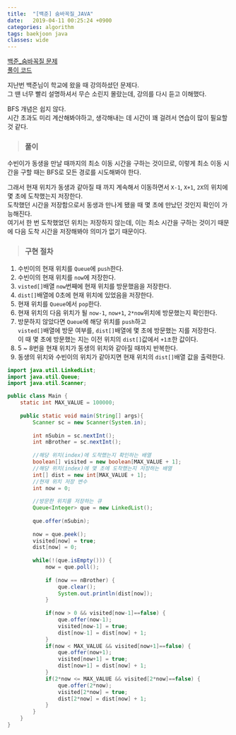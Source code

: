```yaml
---
title:  "[백준] 숨바꼭질_JAVA"
date:   2019-04-11 00:25:24 +0900
categories: algorithm
tags: baekjoon java
classes: wide
---
```


[백준_숨바꼭질 문제](https://www.acmicpc.net/problem/1697)  
[풀이 코드](https://github.com/2ssue/Algorithm/blob/master/Baekjoon/1697.java)  

지난번 백준님이 학교에 왔을 때 강의하셨던 문제다.  
그 땐 너무 빨리 설명하셔서 무슨 소린지 몰랐는데, 강의를 다시 듣고 이해했다.  
  
BFS 개념은 쉽지 않다.  
시간 초과도 미리 계산해봐야하고, 생각해내는 데 시간이 꽤 걸려서 연습이 많이 필요할 것 같다.  
  
> ### 풀이

수빈이가 동생을 만날 때까지의 최소 이동 시간을 구하는 것이므로, 이렇게 최소 이동 시간을 구할 때는 BFS로 모든 경로를 시도해봐야 한다.  
  
그래서 현재 위치가 동생과 같아질 때 까지 계속해서 이동하면서 `X-1`, `X+1`, `2X`의 위치에 몇 초에 도착했는지 저장한다.  
도착했던 시간을 저장함으로서 동생과 만나게 됐을 때 몇 초에 만났던 것인지 확인이 가능해진다.  
여기서 한 번 도착했었던 위치는 저장하지 않는데, 이는 최소 시간을 구하는 것이기 때문에 다음 도착 시간을 저장해봐야 의미가 없기 때문이다.  

> ### 구현 절차

1. 수빈이의 현재 위치를 `Queue`에 `push`한다.
2. 수빈이의 현재 위치를 `now`에 저장한다.
3. `visted[]`배열 `now`번째에 현재 위치를 방문했음을 저장한다.
4. `dist[]`배열에 0초에 현재 위치에 있었음을 저장한다. 
5. 현재 위치를 `Queue`에서 `pop`한다. 
6. 현재 위치의 다음 위치가 될 `now-1`, `now+1`, `2*now`위치에 방문했는지 확인한다.
7. 방문하지 않았다면 `Queue`에 해당 위치를 `push`하고  
`visted[]`배열에 방문 여부를, `dist[]`배열에 몇 초에 방문했는 지를 저장한다.  
이 때 몇 초에 방문했는 지는 이전 위치의 `dist[]`값에서 `+1초`한 값이다.
8. 5 ~ 8번을 현재 위치가 동생의 위치와 같아질 때까지 반복한다.
9. 동생의 위치와 수빈이의 위치가 같아지면 현재 위치의 `dist[]`배열 값을 출력한다. 

```java
import java.util.LinkedList;
import java.util.Queue;
import java.util.Scanner;

public class Main {
	static int MAX_VALUE = 100000;
	
	public static void main(String[] args){
		Scanner sc = new Scanner(System.in);
		
		int nSubin = sc.nextInt(); 
		int nBrother = sc.nextInt();
		
		//해당 위치(index)에 도착했는지 확인하는 배열
		boolean[] visited = new boolean[MAX_VALUE + 1];
		//해당 위치(index)에 몇 초에 도착했는지 저장하는 배열
		int[] dist = new int[MAX_VALUE + 1];
		//현재 위치 저장 변수
		int now = 0;
		
        //방문한 위치를 저장하는 큐
		Queue<Integer> que = new LinkedList();
		
		que.offer(nSubin);
		
		now = que.peek();
		visited[now] = true;
		dist[now] = 0;
		
		while(!(que.isEmpty())) {
			now = que.poll();
			
			if (now == nBrother) {
				que.clear();
				System.out.println(dist[now]);
			}
			
			if(now > 0 && visited[now-1]==false) {
				que.offer(now-1);
				visited[now-1] = true;
				dist[now-1] = dist[now] + 1;
			}
			if(now < MAX_VALUE && visited[now+1]==false) {
				que.offer(now+1);
				visited[now+1] = true;
				dist[now+1] = dist[now] + 1;
			}
			if(2*now <= MAX_VALUE && visited[2*now]==false) {
				que.offer(2*now);
				visited[2*now] = true;
				dist[2*now] = dist[now] + 1;
			}
		}
    }
}
```